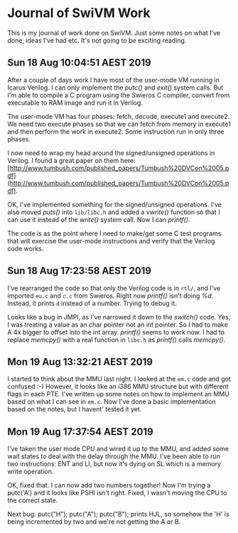 # Journal of SwiVM Work

This is my journal of work done on SwiVM. Just some notes on what I've done,
ideas I've had etc. It's not going to be exciting reading.

## Sun 18 Aug 10:04:51 AEST 2019

After a couple of days work I have most of the user-mode VM running in
Icarus Verilog. I can only implement the *putc()* and *exit()* system
calls. But I'm able to compile a C program using the Swieros C compiler,
convert from executable to RAM image and run it in Verilog.

The user-mode VM has four phases: fetch, decode, execute1 and execute2.
We need two execute phases so that we can fetch from memory in execute1
and then perform the work in execute2. Some instruction run in only three
phases.

I now need to wrap my head around the signed/unsigned operations in Verilog.
I found a great paper on them here:
[http://www.tumbush.com/published_papers/Tumbush%20DVCon%2005.pdf](http://www.tumbush.com/published_papers/Tumbush%20DVCon%2005.pdf).

OK, I've implemented something for the signed/unsigned operations.
I've also moved *puts()* into `lib/libc.h` and added a *vwrite()*
function so that I can use it instead of the *write()* system call.
Now I can *printf()*.

The code is as the point where I need to make/get some C test programs that
will exercise the user-mode instructions and verify that the Verilog code works.

## Sun 18 Aug 17:23:58 AEST 2019

I've rearranged the code so that only the Verilog code is in `rtl/`,
and I've imported `eu.c` and `c.c` from Swieros. Right now *printf()*
isn't doing *%d*. Instead, it prints `d` instead of a number. Trying to
debug it.

Looks like a bug in JMPI, as I've narrowed it down to the *switch()* code.
Yes, I was treating a value as an char pointer not an int pointer. So I
had to make A 4x bigger to offset into the int array. *printf()* seems to
work now. I had to replace *memcpy()* with a real function in `libc.h` as
*printf()* calls *memcpy()*.

## Mon 19 Aug 13:32:21 AEST 2019

I started to think about the MMU last night. I looked at the `em.c` code
and got confused :-) However, it looks like an *i386* MMU structure but
with different flags in each PTE. I've written up some notes on how to
implement an MMU based on what I can see in `em.c`. Now I've done a basic
implementation based on the notes, but I havent' tested it yet.

## Mon 19 Aug 17:37:54 AEST 2019

I've taken the user mode CPU and wired it up to the MMU, and added some wait
states to deal with the delay through the MMU. I've been able to run two
instructions: ENT and LI, but now it's dying on SL which is a memory write operation.

OK, fixed that. I can now add two numbers together! Now I'm trying a putc('A') and
it looks like PSHI isn't right. Fixed, I wasn't moving the CPU to the correct state.

Next bug: putc("H"); putc("A"); putc("B"); prints HJL, so somehow the 'H' is being
incremented by two and we're not getting the A or B.
